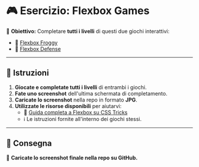 # 🎮 Esercizio: Flexbox Games  

🔹 **Obiettivo:** Completare **tutti i livelli** di questi due giochi interattivi:  
- 🐸 [Flexbox Froggy](http://flexboxfroggy.com/)  
- 🏰 [Flexbox Defense](http://www.flexboxdefense.com/)  

---

## 📌 Istruzioni  

1. **Giocate e completate tutti i livelli** di entrambi i giochi.  
2. **Fate uno screenshot** dell'ultima schermata di completamento.  
3. **Caricate lo screenshot** nella repo in formato **JPG**.  
4. **Utilizzate le risorse disponibili** per aiutarvi:  
   - 📖 [Guida completa a Flexbox su CSS Tricks](https://css-tricks.com/snippets/css/a-guide-to-flexbox/)  
   - ℹ️ Le istruzioni fornite all'interno dei giochi stessi.  

---

## 🔄 Consegna  

📌 **Caricate lo screenshot finale nella repo su GitHub.**  